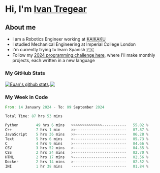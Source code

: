 # Hi, I'm [Ivan Tregear](https://www.linkedin.com/in/ivantregear/)

## About me

* I am a Robotics Engineer working at [KAIKAKU](https://github.com/KAIKAKU-AI)
* I studied Mechanical Engineering at Imperial College London
* I'm currently trying to learn Spanish :es:
* Follow my [2024 programming challenge here](https://github.com/ITregear?tab=repositories), where I'll make monthly projects, each written in a new language


### My GitHub Stats

<a href="#my-github-stats">
  <img align="center" src="https://github-readme-stats.vercel.app/api?username=itregear&count_private=true&show_icons=true&include_all_commits=true&theme=material-palenight" alt="Euan's github stats" />
</a>

<a href="#my-github-stats">
  <img align="center" src="https://github-readme-stats.vercel.app/api/top-langs/?username=itregear&layout=compact&theme=material-palenight" />
</a>

### My Week in Code
<!--START_SECTION:waka-->

```rust
From: 14 January 2024 - To: 09 September 2024

Total Time: 87 hrs 53 mins

Python        49 hrs 6 mins   >>>>>>>>>>>>>>-----------   55.02 %
C++           7 hrs 1 min     >>-----------------------   07.87 %
JavaScript    5 hrs 36 mins   >>-----------------------   06.28 %
Text          5 hrs 6 mins    >------------------------   05.73 %
C             4 hrs 9 mins    >------------------------   04.66 %
CSV           3 hrs 52 mins   >------------------------   04.35 %
CSS           2 hrs 24 mins   >------------------------   02.70 %
HTML          2 hrs 17 mins   >------------------------   02.56 %
Docker        2 hrs 14 mins   >------------------------   02.52 %
INI           1 hr 38 mins    -------------------------   01.84 %
```

<!--END_SECTION:waka-->
